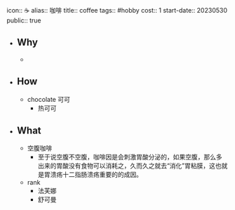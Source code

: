 icon:: ☕
alias:: 咖啡
title:: coffee
tags:: #hobby
cost:: 1
start-date:: 20230530
public:: true

- ## Why
  -
- ## How
  - chocolate 可可
    - 热可可
- ## What
  - 空腹咖啡
    - 至于说空腹不空腹，咖啡因是会刺激胃酸分泌的，如果空腹，那么多出来的胃酸没有食物可以消耗之，久而久之就去“消化”胃粘膜，这也就是胃溃疡十二指肠溃疡重要的的成因。
  - rank
    - 法芙娜
    - 舒可曼